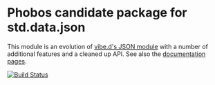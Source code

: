 Phobos candidate package for std.data.json
==========================================

This module is an evolution of [vibe.d's JSON module](http://vibed.org/api/vibe.data.json/) with a number of additional features and a cleaned up API. See also the [documentation pages](http://dlang-community.github.io/std_data_json/).

[![Build Status](https://travis-ci.org/dlang-community/std_data_json.svg?branch=master)](https://travis-ci.org/dlang-community/std_data_json)
